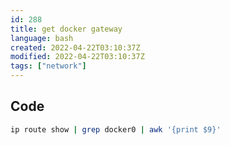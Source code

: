 ```yaml
---
id: 288
title: get docker gateway
language: bash
created: 2022-04-22T03:10:37Z
modified: 2022-04-22T03:10:37Z
tags: ["network"]
---
```


## Code

```bash
ip route show | grep docker0 | awk '{print $9}'
```

<!-- end -->

